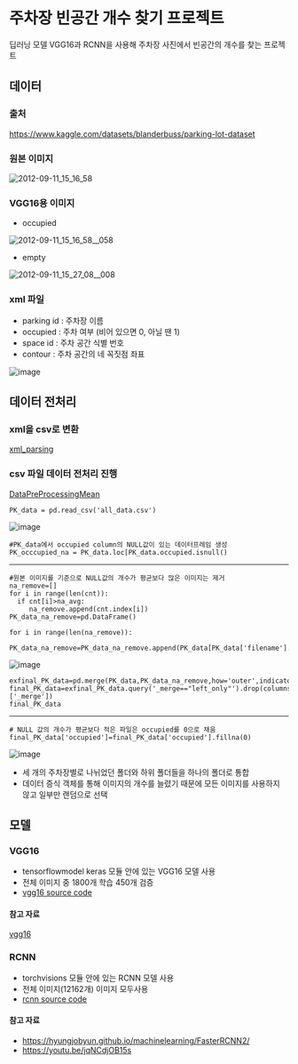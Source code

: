 # 주차장 빈공간 개수 찾기 프로젝트
딥러닝 모델 VGG16과 RCNN을 사용해 주차장 사진에서 빈공간의 개수를 찾는 프로젝트


## 데이터 

### 출처 
<https://www.kaggle.com/datasets/blanderbuss/parking-lot-dataset>

### 원본 이미지
![2012-09-11_15_16_58](https://github.com/pabihe0223/Parking-Lot-Object-Detection/assets/106232513/731435a9-ce0b-42eb-83d6-5f2169a51e11)

### VGG16용 이미지
- occupied
  
![2012-09-11_15_16_58__058](https://github.com/pabihe0223/Parking-Lot-Object-Detection/assets/106232513/3f3b5aa2-9692-4ef8-bea0-768c2c6b362a)

- empty

![2012-09-11_15_27_08__008](https://github.com/pabihe0223/Parking-Lot-Object-Detection/assets/106232513/236a9712-cf4b-42b8-b09e-064fd98933cc)


### xml 파일
- parking id : 주차장 이름
- occupied : 주차 여부 (비어 있으면 0, 아닐 땐 1)
- space id : 주차 공간 식별 번호
- contour : 주차 공간의 네 꼭짓점 좌표

![image](https://github.com/pabihe0223/Parking-Lot-Object-Detection/assets/106232513/663d7c00-78d0-4896-a759-d269312fd387)


## 데이터 전처리

### xml을 csv로 변환 
[xml_parsing](https://github.com/pabihe0223/Parking-Lot-Object-Detection/blob/d3127da588dfa47e65fe6ddf87b0877d7731f931/xml_parsing.ipynb)

### csv 파일 데이터 전처리 진행

[DataPreProcessingMean](https://github.com/pabihe0223/Parking-Lot-Object-Detection/blob/46dd3c27a253cec57de0d18f748042b678fd1846/DataPreprocessingMean.ipynb)


    PK_data = pd.read_csv('all_data.csv')

![image](https://github.com/pabihe0223/Parking-Lot-Object-Detection/assets/106232513/de0d0847-ce0c-4e8c-8254-ea43188bb2cf)

    #PK_data에서 occupied column의 NULL값이 있는 데이터프레임 생성
    PK_occcupied_na = PK_data.loc[PK_data.occupied.isnull()

---
    #원본 이미지를 기준으로 NULL값의 개수가 평균보다 많은 이미지는 제거
    na_remove=[]
    for i in range(len(cnt)):
      if cnt[i]>na_avg:
         na_remove.append(cnt.index[i])
    PK_data_na_remove=pd.DataFrame()

    for i in range(len(na_remove)):
     PK_data_na_remove=PK_data_na_remove.append(PK_data[PK_data['filename'].str[0:19]==na_remove[i]])

![image](https://github.com/pabihe0223/Parking-Lot-Object-Detection/assets/106232513/9832de44-b15a-4724-a67d-79f5b27f5875)

    exfinal_PK_data=pd.merge(PK_data,PK_data_na_remove,how='outer',indicator=True)
    final_PK_data=exfinal_PK_data.query('_merge=="left_only"').drop(columns=['_merge'])
    final_PK_data
---

    # NULL 값의 개수가 평균보다 적은 파일은 occupied를 0으로 채움
    final_PK_data['occupied']=final_PK_data['occupied'].fillna(0)

![image](https://github.com/pabihe0223/Parking-Lot-Object-Detection/assets/106232513/25a210b2-6382-4e53-b56e-37e0dc4eef38)

- 세 개의 주차장별로 나뉘었던 폴더와 하위 폴더들을 하나의 폴더로 통합
- 데이터 증식 객체를 통해 이미지의 개수를 늘렸기 때문에 모든 이미지를 사용하지 않고 일부만 랜덤으로 선택


## 모델  

### VGG16
- tensorflowmodel keras 모듈 안에 있는 VGG16 모델 사용
- 전체 이미지 중 1800개 학습 450개 검증
- [vgg16 source code](https://github.com/pabihe0223/Parking-Lot-Object-Detection/blob/2903f7f9681dc9200b2889c49148d878b681837d/vgg16_parking_lot.ipynb)

#### 참고 자료
[vgg16](https://github.com/gsadhas/real-time-parking-occupancy-detection/blob/688ea3a5756b329de7ceefb90b163e02f607ca89/cnn_models_vgg16.ipynb)


### RCNN
- torchvisions 모듈 안에 있는 RCNN 모델 사용
- 전체 이미지(12162개) 이미지 모두사용
- [rcnn source code](https://github.com/pabihe0223/Parking-Lot-Object-Detection/blob/leehj/project.ipynb)

#### 참고 자료
- https://hyungjobyun.github.io/machinelearning/FasterRCNN2/
- https://youtu.be/jqNCdjOB15s
